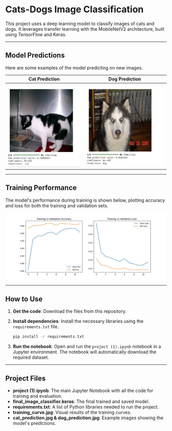 # Cats-Dogs Image Classification

This project uses a deep learning model to classify images of cats and dogs. It leverages transfer learning with the MobileNetV2 architecture, built using TensorFlow and Keras.

---

## Model Predictions
Here are some examples of the model predicting on new images.

| Cat Prediction | Dog Prediction |
| :---: | :---: |
| ![A cat being correctly identified](catprediction.jpeg) | ![A dog being correctly identified](dogprediction.jpeg) |



---

## Training Performance
The model's performance during training is shown below, plotting accuracy and loss for both the training and validation sets.

![Model Training Curves](training_curve.jpeg)

---

## How to Use
1.  **Get the code**:
    Download the files from this repository.

2.  **Install dependencies**:
    Install the necessary libraries using the `requirements.txt` file.
    ```bash
    pip install -r requirements.txt
    ```
    
3.  **Run the notebook**:
    Open and run the `project (1).ipynb` notebook in a Jupyter environment. The notebook will automatically download the required dataset.

---

## Project Files
* **project (1).ipynb**: The main Jupyter Notebook with all the code for training and evaluation.
* **final_image_classifier.keras**: The final trained and saved model.
* **requirements.txt**: A list of Python libraries needed to run the project.
* **training_curve.jpg**: Visual results of the training curves.
* **cat_prediction.jpg & dog_prediction.jpg**: Example images showing the model's predictions.
